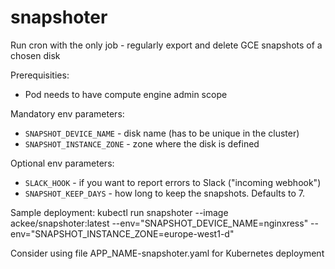 # snapshoter 

Run cron with the only job - regularly export and delete GCE snapshots of a chosen disk

Prerequisities:
* Pod needs to have compute engine admin scope 

Mandatory env parameters:

* `SNAPSHOT_DEVICE_NAME` - disk name (has to be unique in the cluster)
* `SNAPSHOT_INSTANCE_ZONE` - zone where the disk is defined

Optional env parameters:
* `SLACK_HOOK` - if you want to report errors to Slack ("incoming webhook")
* `SNAPSHOT_KEEP_DAYS` - how long to keep the snapshots. Defaults to 7.

Sample deployment:
    kubectl run snapshoter --image ackee/snapshoter:latest --env="SNAPSHOT_DEVICE_NAME=nginxress" --env="SNAPSHOT_INSTANCE_ZONE=europe-west1-d"

Consider using file APP_NAME-snapshoter.yaml for Kubernetes deployment
